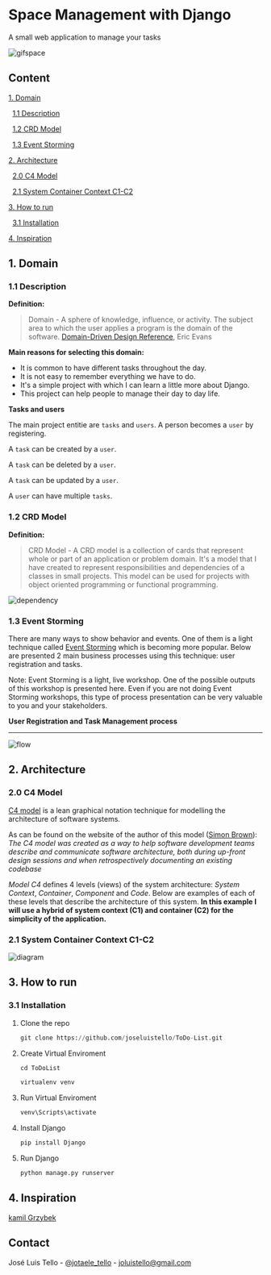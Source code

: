 # Space Management with Django

A small web application to manage your tasks

![gifspace](https://user-images.githubusercontent.com/65988061/136683114-bddefaf3-73ab-4892-be69-ed0f3835050a.gif)

## Content

[1. Domain](#1-Domain)

&nbsp;&nbsp;[1.1 Description](#11-description)

&nbsp;&nbsp;[1.2 CRD Model](#12-CRD-Model)

&nbsp;&nbsp;[1.3 Event Storming](#13-Event-Storming)

[2. Architecture](#2-Architecture)

&nbsp;&nbsp;[2.0 C4 Model](#20-C4-model)

&nbsp;&nbsp;[2.1 System Container Context C1-C2](#21-System-container-context-c1-c2)

[3. How to run](#3-How-to-run)

&nbsp;&nbsp;[3.1 Installation](#31-installation)

[4. Inspiration](#4-inspiration)

## 1. Domain

### 1.1 Description

**Definition:**

> Domain - A sphere of knowledge, influence, or activity. The subject area to which the user applies a program is the domain of the software. [Domain-Driven Design Reference](http://domainlanguage.com/ddd/reference/), Eric Evans

**Main reasons for selecting this domain:**

- It is common to have different tasks throughout the day.
- It is not easy to remember everything we have to do.
- It's a simple project with which I can learn a little more about Django.
- This project can help people to manage their day to day life.

**Tasks and users**

The main project entitie are `tasks` and `users`. A person becomes a `user` by registering.

A `task` can be created by a `user`.

A `task` can be deleted by a `user`.

A `task` can be updated by a `user`.

A `user` can have multiple `tasks`.

### 1.2 CRD Model

**Definition:**

> CRD Model - A CRD model is a collection of cards that represent whole or part of an application or problem domain. It's a model that I have created to represent responsibilities and dependencies of a classes in small projects. This model can be used for projects with object oriented programming or functional programming.

![dependency](https://user-images.githubusercontent.com/65988061/136733401-464f2119-bb6c-450c-afc8-22f1f0a19c95.png)


### 1.3 Event Storming

There are many ways to show behavior and events. One of them is a light technique called [Event Storming](https://www.eventstorming.com/) which is becoming more popular. Below are presented 2 main business processes using this technique: user registration and tasks.

Note: Event Storming is a light, live workshop. One of the possible outputs of this workshop is presented here. Even if you are not doing Event Storming workshops, this type of process presentation can be very valuable to you and your stakeholders.

**User Registration and Task Management process**

------

![flow](https://user-images.githubusercontent.com/65988061/136731759-72ad429f-3322-4404-a046-eec27e5ededf.png)


## 2. Architecture

### 2.0 C4 Model

[C4 model](https://c4model.com/) is a lean graphical notation technique for modelling the architecture of software systems. <br>

As can be found on the website of the author of this model ([Simon Brown](https://simonbrown.je/)): *The C4 model was created as a way to help software development teams describe and communicate software architecture, both during up-front design sessions and when retrospectively documenting an existing codebase* <br>

*Model C4* defines 4 levels (views) of the system architecture: *System Context*, *Container*, *Component* and *Code*. Below are examples of each of these levels that describe the architecture of this system. **In this example I will use a hybrid of system context (C1) and container (C2) for the simplicity of the application.** <br>

### 2.1 System Container Context C1-C2

![diagram](https://user-images.githubusercontent.com/65988061/136727370-8d2ad1f9-ad6b-4afe-94ac-c4258dd66540.png)

## 3. How to run

### 3.1 Installation

1. Clone the repo
   ```py
   git clone https://github.com/joseluistello/ToDo-List.git
   ```

2. Create Virtual Enviroment
   ```py
   cd ToDoList
   ```
   ```py
   virtualenv venv
   ```
   
3. Run Virtual Enviroment
   ```py
   venv\Scripts\activate
   ```
   
4. Install Django
   ```py
   pip install Django
   ```

5. Run Django 
   ```py
   python manage.py runserver
   ```


## 4. Inspiration

[kamil Grzybek](https://github.com/kgrzybek/modular-monolith-with-ddd)


<!-- CONTACT -->
## Contact

José Luis Tello - [@jotaele_tello](https://twitter.com/jotaele_tello) - joluistello@gmail.com
